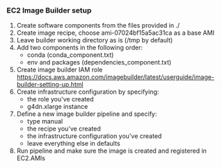 ### EC2 Image Builder setup

1) Create software components from the files provided in ./
2) Create image recipe, choose ami-07024bf15a5ac31ca as a base AMI
3) Leave builder working directory as is (/tmp by default)
4) Add two components in the following order:
   - conda (conda_component.txt)
   - env and packages (dependencies_component.txt)
5) Create image builder IAM role https://docs.aws.amazon.com/imagebuilder/latest/userguide/image-builder-setting-up.html
6) Create infrastructure configuration by specifying:
   - the role you've created
   - g4dn.xlarge instance
7) Define a new image builder pipeline and specify:
   - type manual
   - the recipe you've created
   - the infrastructure configuration you've created
   - leave everything else in defaults
8) Run pipeline and make sure the image is created and registered in EC2.AMIs
